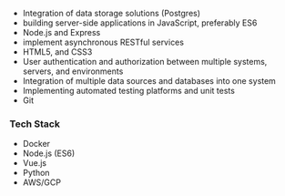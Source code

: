 * Integration of data storage solutions (Postgres)
* building server-side applications in JavaScript, preferably ES6
* Node.js and Express
* implement asynchronous RESTful services
* HTML5, and CSS3
* User authentication and authorization between multiple systems, servers, and environments
* Integration of multiple data sources and databases into one system
* Implementing automated testing platforms and unit tests
* Git


### Tech Stack
* Docker
* Node.js (ES6)
* Vue.js
* Python
* AWS/GCP
